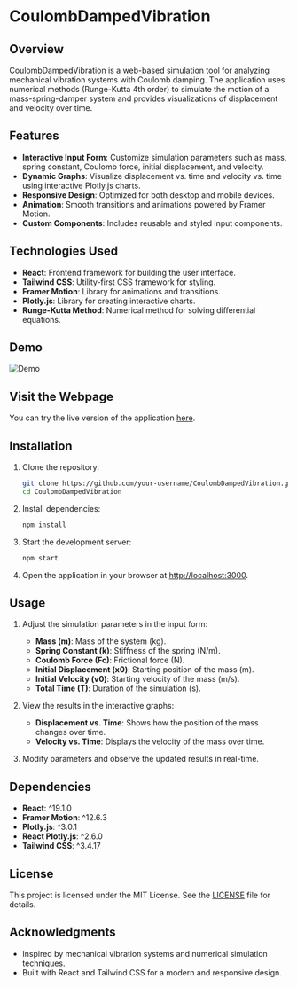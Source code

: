 # CoulombDampedVibration

## Overview

CoulombDampedVibration is a web-based simulation tool for analyzing mechanical vibration systems with Coulomb damping. The application uses numerical methods (Runge-Kutta 4th order) to simulate the motion of a mass-spring-damper system and provides visualizations of displacement and velocity over time.

## Features

- **Interactive Input Form**: Customize simulation parameters such as mass, spring constant, Coulomb force, initial displacement, and velocity.
- **Dynamic Graphs**: Visualize displacement vs. time and velocity vs. time using interactive Plotly.js charts.
- **Responsive Design**: Optimized for both desktop and mobile devices.
- **Animation**: Smooth transitions and animations powered by Framer Motion.
- **Custom Components**: Includes reusable and styled input components.

## Technologies Used

- **React**: Frontend framework for building the user interface.
- **Tailwind CSS**: Utility-first CSS framework for styling.
- **Framer Motion**: Library for animations and transitions.
- **Plotly.js**: Library for creating interactive charts.
- **Runge-Kutta Method**: Numerical method for solving differential equations.

## Demo

![Demo](Demo.gif)

## Visit the Webpage

You can try the live version of the application [here](https://luizfelm.github.io/CoulombDampedVibration/).

## Installation

1. Clone the repository:
   ```bash
   git clone https://github.com/your-username/CoulombDampedVibration.git
   cd CoulombDampedVibration
   ```

2. Install dependencies:
    ```bash
    npm install
    ```

3. Start the development server:
    ```bash
    npm start
    ```

4. Open the application in your browser at [http://localhost:3000](http://localhost:3000).

## Usage

1. Adjust the simulation parameters in the input form:
    - **Mass (m)**: Mass of the system (kg).
    - **Spring Constant (k)**: Stiffness of the spring (N/m).
    - **Coulomb Force (Fc)**: Frictional force (N).
    - **Initial Displacement (x0)**: Starting position of the mass (m).
    - **Initial Velocity (v0)**: Starting velocity of the mass (m/s).
    - **Total Time (T)**: Duration of the simulation (s).

2. View the results in the interactive graphs:
    - **Displacement vs. Time**: Shows how the position of the mass changes over time.
    - **Velocity vs. Time**: Displays the velocity of the mass over time.

3. Modify parameters and observe the updated results in real-time.

## Dependencies

- **React**: ^19.1.0
- **Framer Motion**: ^12.6.3
- **Plotly.js**: ^3.0.1
- **React Plotly.js**: ^2.6.0
- **Tailwind CSS**: ^3.4.17

## License

This project is licensed under the MIT License. See the [LICENSE](./LICENSE) file for details.

## Acknowledgments

- Inspired by mechanical vibration systems and numerical simulation techniques.
- Built with React and Tailwind CSS for a modern and responsive design.